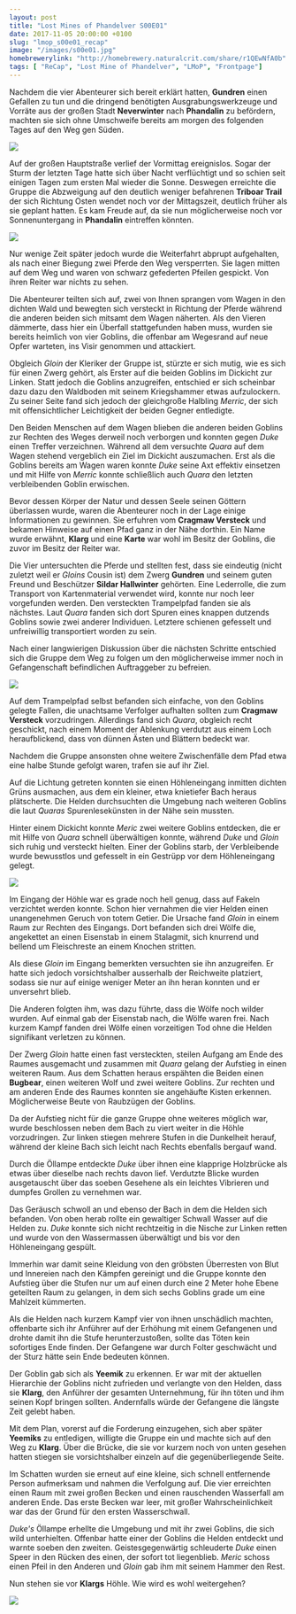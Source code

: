 ```yaml
---
layout: post
title: "Lost Mines of Phandelver S00E01"
date: 2017-11-05 20:00:00 +0100
slug: "lmop_s00e01_recap"
image: "/images/s00e01.jpg"
homebrewerylink: "http://homebrewery.naturalcrit.com/share/r1QEwNfA0b"
tags: [ "ReCap", "Lost Mine of Phandelver", "LMoP", "Frontpage"]
---
```


Nachdem die vier Abenteurer sich bereit erklärt hatten, __Gundren__ einen Gefallen zu tun und die dringend benötigten Ausgrabungswerkzeuge und Vorräte aus der großen Stadt __Neverwinter__ nach __Phandalin__ zu befördern, machten sie sich ohne Umschweife bereits am morgen des folgenden Tages auf den Weg gen Süden.

<img src='https://i.imgur.com/dPNkLcV.jpg' />

Auf der großen Hauptstraße verlief der Vormittag ereignislos. Sogar der Sturm der letzten Tage hatte sich über Nacht verflüchtigt und so schien seit einigen Tagen zum ersten Mal wieder die Sonne.
Deswegen erreichte die Gruppe die Abzweigung auf den deutlich weniger befahrenen __Triboar Trail__ der sich Richtung Osten wendet noch vor der Mittagszeit, deutlich früher als sie geplant hatten. Es kam Freude auf, da sie nun möglicherweise noch vor Sonnenuntergang in __Phandalin__ eintreffen könnten.

<img src='https://i.imgur.com/rCcPuCs.jpg' />

Nur wenige Zeit später jedoch wurde die Weiterfahrt abprupt aufgehalten, als nach einer Biegung zwei Pferde den Weg versperrten. Sie lagen mitten auf dem Weg und waren von schwarz gefederten Pfeilen gespickt. Von ihren Reiter war nichts zu sehen.

Die Abenteurer teilten sich auf, zwei von Ihnen sprangen vom Wagen in den dichten Wald und bewegten sich versteckt in Richtung der Pferde während die anderen beiden sich mitsamt dem Wagen näherten.
Als den Vieren dämmerte, dass hier ein Überfall stattgefunden haben muss, wurden sie bereits heimlich von vier Goblins, die offenbar am Wegesrand auf neue Opfer warteten, ins Visir genommen und attackiert.

Obgleich _Gloin_ der Kleriker der Gruppe ist, stürzte er sich mutig, wie es sich für einen Zwerg gehört, als Erster auf die beiden Goblins im Dickicht zur Linken. Statt jedoch die Goblins anzugreifen, entschied er sich scheinbar dazu dazu den Waldboden mit seinem Kriegshammer etwas aufzulockern. Zu seiner Seite fand sich jedoch der gleichgroße Halbling _Merric_, der sich mit offensichtlicher Leichtigkeit der beiden Gegner entledigte.

Den Beiden Menschen auf dem Wagen blieben die anderen beiden Goblins zur Rechten des Weges derweil noch verborgen und konnten gegen _Duke_ einen Treffer verzeichnen. Während all dem versuchte _Quara_ auf dem Wagen stehend vergeblich ein Ziel im Dickicht auszumachen. Erst als die Goblins bereits am Wagen waren konnte _Duke_ seine Axt effektiv einsetzen und mit Hilfe von _Merric_ konnte schließlich auch _Quara_ den letzten verbleibenden Goblin erwischen.

Bevor dessen Körper der Natur und dessen Seele seinen Göttern überlassen wurde, waren die Abenteurer noch in der Lage einige Informationen zu gewinnen. Sie erfuhren vom __Cragmaw Versteck__ und bekamen Hinweise auf einen Pfad ganz in der Nähe dorthin. Ein Name wurde erwähnt, __Klarg__ und eine __Karte__ war wohl im Besitz der Goblins, die zuvor im Besitz der Reiter war.

Die Vier untersuchten die Pferde und stellten fest, dass sie eindeutig (nicht zuletzt weil er _Gloins_ Cousin ist) dem Zwerg __Gundren__ und seinem guten Freund und Beschützer __Sildar Hallwinter__ gehörten. Eine Lederrolle, die zum Transport von Kartenmaterial verwendet wird, konnte nur noch leer vorgefunden werden. Den versteckten Trampelpfad fanden sie als nächstes. Laut _Quara_ fanden sich dort Spuren eines knappen dutzends Goblins sowie zwei anderer Individuen. Letztere schienen gefesselt und unfreiwillig transportiert worden zu sein.

Nach einer langwierigen Diskussion über die nächsten Schritte entschied sich die Gruppe dem Weg zu folgen um den möglicherweise immer noch in Gefangenschaft befindlichen Auftraggeber zu befreien.

<img src='https://i.imgur.com/Vn4h96c.jpg' />

Auf dem Trampelpfad selbst befanden sich einfache, von den Goblins gelegte Fallen, die unachtsame Verfolger aufhalten sollten zum __Cragmaw Versteck__ vorzudringen. Allerdings fand sich _Quara_, obgleich recht geschickt,  nach einem Moment der Ablenkung verdutzt aus einem Loch heraufblickend, dass von dünnen Ästen und Blättern bedeckt war.

Nachdem die Gruppe ansonsten ohne weitere Zwischenfälle dem Pfad etwa eine halbe Stunde gefolgt waren, trafen sie auf ihr Ziel.

Auf die Lichtung getreten konnten sie einen Höhleneingang inmitten dichten Grüns ausmachen, aus dem ein kleiner, etwa knietiefer Bach heraus plätscherte.
Die Helden durchsuchten die Umgebung nach weiteren Goblins die laut _Quaras_ Spurenlesekünsten in der Nähe sein mussten.

Hinter einem Dickicht konnte _Meric_ zwei weitere Goblins entdecken, die er mit Hilfe von _Quara_ schnell überwältigen konnte, während _Duke_ und _Gloin_ sich ruhig und versteckt hielten. Einer der Goblins starb, der Verbleibende wurde bewusstlos und gefesselt in ein Gestrüpp vor dem Höhleneingang gelegt.

<img src='https://i.imgur.com/3P5aW9H.png' />

Im Eingang der Höhle war es grade noch hell genug, dass auf Fakeln verzichtet werden konnte. Schon hier vernahmen die vier Helden einen unangenehmen Geruch von totem Getier. Die Ursache fand _Gloin_ in einem Raum zur Rechten des Eingangs. Dort befanden sich drei Wölfe die, angekettet an einen Eisenstab in einem Stalagmit, sich knurrend und bellend um Fleischreste an einem Knochen stritten.

Als diese _Gloin_ im Eingang bemerkten versuchten sie ihn anzugreifen. Er hatte sich jedoch vorsichtshalber ausserhalb der Reichweite platziert, sodass sie nur auf einige weniger Meter an ihn heran konnten und er unversehrt blieb.

Die Anderen folgten ihm, was dazu führte, dass die Wölfe noch wilder wurden. Auf einmal gab der Eisenstab nach, die Wölfe waren frei. Nach kurzem Kampf fanden drei Wölfe einen vorzeitigen Tod ohne die Helden signifikant verletzen zu können.

Der Zwerg _Gloin_ hatte einen fast versteckten, steilen Aufgang am Ende des Raumes ausgemacht und zusammen mit _Quara_ gelang der Aufstieg in einen weiteren Raum. Aus dem Schatten heraus erspähten die Beiden einen __Bugbear__, einen weiteren Wolf und zwei weitere Goblins. Zur rechten und am anderen Ende des Raumes konnten sie angehäufte Kisten erkennen. Möglicherweise Beute von Raubzügen der Goblins.

Da der Aufstieg nicht für die ganze Gruppe ohne weiteres möglich war, wurde beschlossen neben dem Bach zu viert weiter in die Höhle vorzudringen. Zur linken stiegen mehrere Stufen in die Dunkelheit herauf, während der kleine Bach sich leicht nach Rechts ebenfalls bergauf wand.

Durch die Öllampe entdeckte _Duke_ über ihnen eine klapprige Holzbrücke als etwas über dieselbe nach rechts davon lief. Verdutzte Blicke wurden ausgetauscht über das soeben Gesehene als ein leichtes Vibrieren und dumpfes Grollen zu vernehmen war.

Das Geräusch schwoll an und ebenso der Bach in dem die Helden sich befanden. Von oben herab rollte ein gewaltiger Schwall Wasser auf die Helden zu. _Duke_ konnte sich nicht rechtzeitig in die Nische zur Linken retten und wurde von den Wassermassen überwältigt und bis vor den Höhleneingang gespült.

Immerhin war damit seine Kleidung von den gröbsten Überresten von Blut und Innereien nach den Kämpfen gereinigt und die Gruppe konnte den Aufstieg über die Stufen nur um auf einen durch eine 2 Meter hohe Ebene geteilten Raum zu gelangen, in dem sich sechs Goblins grade um eine Mahlzeit kümmerten.

Als die Helden nach kurzem Kampf vier von ihnen unschädlich machten, offenbarte sich ihr Anführer auf der Erhöhung mit einem Gefangenen und drohte damit ihn die Stufe herunterzustoßen, sollte das Töten kein sofortiges Ende finden. Der Gefangene war durch Folter geschwächt und der Sturz hätte sein Ende bedeuten können.

Der Goblin gab sich als __Yeemik__ zu erkennen. Er war mit der aktuellen Hierarchie der Goblins nicht zufrieden und verlangte von den Helden, dass sie __Klarg__, den Anführer der gesamten Unternehmung, für ihn töten und ihm seinen Kopf bringen sollten. Andernfalls würde der Gefangene die längste Zeit gelebt haben.

Mit dem Plan, vorerst auf die Forderung einzugehen, sich aber später __Yeemiks__ zu entledigen, willigte die Gruppe ein und machte sich auf den Weg zu __Klarg__. Über die Brücke, die sie vor kurzem noch von unten gesehen hatten stiegen sie vorsichtshalber einzeln auf die gegenüberliegende Seite.

Im Schatten wurden sie erneut auf eine kleine, sich schnell entfernende Person aufmerksam und nahmen die Verfolgung auf. Die vier erreichten einen Raum mit zwei großen Becken und einen rauschenden Wasserfall am anderen Ende. Das erste Becken war leer, mit großer Wahrscheinlichkeit war das der Grund für den ersten Wasserschwall.

_Duke's_ Öllampe erhellte die Umgebung und mit ihr zwei Goblins, die sich wild unterhielten. Offenbar hatte einer der Goblins die Helden entdeckt und warnte soeben den zweiten. Geistesgegenwärtig schleuderte _Duke_ einen Speer in den Rücken des einen, der sofort tot liegenblieb. _Meric_ schoss einen Pfeil in den Anderen und _Gloin_ gab ihm mit seinem Hammer den Rest.

Nun stehen sie vor __Klargs__ Höhle. Wie wird es wohl weitergehen?

<img src='https://i.imgur.com/RyfkJ3T.png' />
